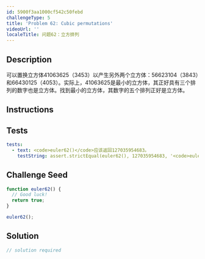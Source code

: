 ```yaml
---
id: 5900f3aa1000cf542c50febd
challengeType: 5
title: 'Problem 62: Cubic permutations'
videoUrl: ''
localeTitle: 问题62：立方排列
---
```


## Description
<section id="description">可以置换立方体41063625（3453）以产生另外两个立方体：56623104（3843）和66430125（4053）。实际上，41063625是最小的立方体，其正好具有三个排列的数字也是立方体。找到最小的立方体，其数字的五个排列正好是立方体。 </section>

## Instructions
<section id="instructions">
</section>

## Tests
<section id='tests'>

```yml
tests:
  - text: <code>euler62()</code>应该返回127035954683。
    testString: assert.strictEqual(euler62(), 127035954683, '<code>euler62()</code> should return 127035954683.');

```

</section>

## Challenge Seed
<section id='challengeSeed'>

<div id='js-seed'>

```js
function euler62() {
  // Good luck!
  return true;
}

euler62();

```

</div>



</section>

## Solution
<section id='solution'>

```js
// solution required
```
</section>

